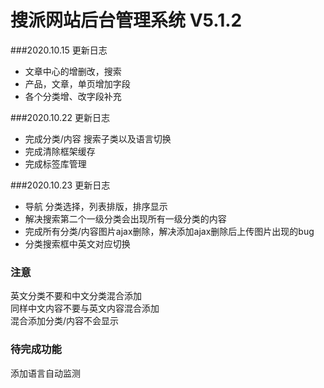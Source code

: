 搜派网站后台管理系统 V5.1.2
===============
###2020.10.15 更新日志
* 文章中心的增删改，搜索
* 产品，文章，单页增加字段
* 各个分类增、改字段补充

###2020.10.22 更新日志
* 完成分类/内容 搜索子类以及语言切换
* 完成清除框架缓存
* 完成标签库管理

###2020.10.23 更新日志
* 导航 分类选择，列表排版，排序显示
* 解决搜索第二个一级分类会出现所有一级分类的内容
* 完成所有分类/内容图片ajax删除，解决添加ajax删除后上传图片出现的bug
* 分类搜索框中英文对应切换

### 注意
英文分类不要和中文分类混合添加    
同样中文内容不要与英文内容混合添加    
混合添加分类/内容不会显示

### 待完成功能
添加语言自动监测



